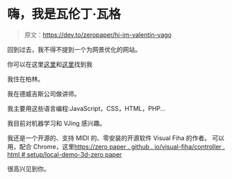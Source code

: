 # 嗨，我是瓦伦丁·瓦格

> 原文：<https://dev.to/zeropaper/hi-im-valentin-vago>

回到过去，我不得不提到一个为网景优化的网站。

你可以在这里[这里](https://facebook.com/zeropaper)和[这里](https://twitter.com/zeropaper)找到我

我住在柏林。

我在德威吉斯公司做讲师。

我主要用这些语言编程:JavaScript，CSS，HTML，PHP...

我目前对机器学习和 VJing 感兴趣。

我还是一个开源的、支持 MIDI 的、零安装的开源软件 Visual Fiha 的作者。
可以用，配合 Chrome，这里[https://zero paper . github . io/visual-fiha/controller . html # setup/local-demo-3d-zero paper](https://zeropaper.github.io/visual-fiha/controller.html#setup/local-demo-3d-zeropaper)

很高兴见到你。